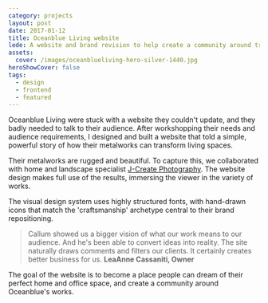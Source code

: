 ```yaml
---
category: projects
layout: post
date: 2017-01-12
title: Oceanblue Living website
lede: A website and brand revision to help create a community around transformative architectural metalworks.
assets:
  cover: /images/oceanblueliving-hero-silver-1440.jpg
heroShowCover: false
tags: 
  - design
  - frontend
  - featured
---
```


Oceanblue Living were stuck with a website they couldn't update, and they badly needed to talk to their audience. After workshopping their needs and audience requirements, I designed and built a website that told a simple, powerful story of how their metalworks can transform living spaces.

<Media ratio="4740/2160" image="https://res.cloudinary.com/pw-img-cdn/image/upload/v1513597614/okok/oceanblueliving-desktop-layouts.png" />

Their metalworks are rugged and beautiful. To capture this, we collaborated with home and landscape specialist [J-Create Photography](http://j-create.com.au/). The website design makes full use of the results, immersing the viewer in the variety of works.

<Media ratio="3917/2880" image="https://res.cloudinary.com/pw-img-cdn/image/upload/v1522320503/okok/oceanblueliving-responsive-layouts-dark.png" />

The visual design system uses highly structured fonts, with hand-drawn icons that match the 'craftsmanship' archetype central to their brand repositioning.

> Callum showed us a bigger vision of what our work means to our audience. And he's been able to convert ideas into reality. The site naturally draws comments and filters our clients. It certainly creates better business for us. **LeaAnne Cassaniti, Owner**

<MediaVideo src="286998027" ratio="540/778" />

<!-- <Media image="https://res.cloudinary.com/pw-img-cdn/image/upload/v1517372170/okok/oceanblueliving-visual-system.png" /> -->

<!-- We continue to document new works. The image library we've built over the last 18 months allows OceanBlue Living to create high-impact social media at will. -->

The goal of the website is to become a place people can dream of their perfect home and office space, and create a community around Oceanblue's works.

<PostButton link="https://oceanblueliving.com.au" label="Visit Oceanblue Living" />

<script>
import Media from "../../src/components/Media";
import MediaVideo from "../../src/components/MediaVideo";
import PostButton from "../../src/components/PostButton";
export default {
  components: {
    Media,
    MediaVideo,
    PostButton
  }
}
</script>
